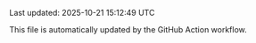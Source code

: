 Last updated: 2025-10-21 15:12:49 UTC

This file is automatically updated by the GitHub Action workflow.
